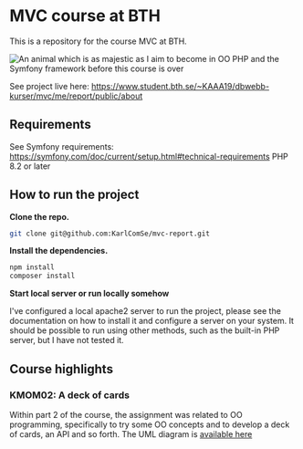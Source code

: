 # MVC course at BTH

This is a repository for the course MVC at BTH.

![An animal which is as majestic as I aim to become in OO PHP and the Symfony framework before this course is over](https://www.student.bth.se/~KAAA19/dbwebb-kurser/mvc/me/report/public/assets/images/pexels-pixabay-55814-4a563544243af28157e6124e343cea8a.jpg) 

See project live here: https://www.student.bth.se/~KAAA19/dbwebb-kurser/mvc/me/report/public/about 

## Requirements

See Symfony requirements: <https://symfony.com/doc/current/setup.html#technical-requirements>
PHP 8.2 or later

## How to run the project

**Clone the repo.**

```bash
git clone git@github.com:KarlComSe/mvc-report.git
```

**Install the dependencies.**

```bash
npm install
composer install
```

**Start local server or run locally somehow**

I've configured a local apache2 server to run the project, please see the documentation on how to install it and configure a server on your system. It should be possible to run using other methods, such as the built-in PHP server, but I have not tested it.

## Course highlights

### KMOM02: A deck of cards
Within part 2 of the course, the assignment was related to OO programming, specifically to try some OO concepts and to develop a deck of cards, an API and so forth. The UML diagram is [available here](https://www.yworks.com/yed-live/?file=https://gist.githubusercontent.com/KarlComSe/b1cb96d9a29f219e45584552f672f959/raw/ca37c2a6b8354f8d14dbca1e8b515b0712e363d5/Untitled%20Document)
